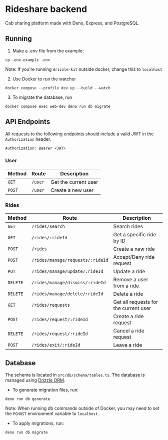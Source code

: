 # Rideshare backend

Cab sharing platform made with Deno, Express, and PostgreSQL.

## Running

1. Make a .env file from the example:

```
cp .env.example .env
```

Note: If you're running `drizzle-kit` outside docker, change this to `localhost`

2. Use Docker to run the watcher

```
docker compose --profile dev up --build --watch
```

3. To migrate the database, run

```
docker compose exec web-dev deno run db migrate
```

## API Endpoints

All requests to the following endpoints should include a valid JWT in the
`Authorization` header.

```
Authorization: Bearer <JWT>
```

### User

| Method | Route   | Description          |
| ------ | ------- | -------------------- |
| `GET`  | `/user` | Get the current user |
| `POST` | `/user` | Create a new user    |

### Rides

| Method   | Route                            | Description                           |
| -------- | -------------------------------- | ------------------------------------- |
| `GET`    | `/rides/search`                  | Search rides                          |
| `GET`    | `/rides/:rideId`                 | Get a specific ride by ID             |
| `POST`   | `/rides`                         | Create a new ride                     |
| `POST`   | `/rides/manage/requests/:rideId` | Accept/Deny ride request              |
| `PUT`    | `/rides/manage/update/:rideId`   | Update a ride                         |
| `DELETE` | `/rides/manage/dismiss/:rideId`  | Remove a user from a ride             |
| `DELETE` | `/rides/manage/delete/:rideId`   | Delete a ride                         |
| `GET`    | `/rides/requests`                | Get all requests for the current user |
| `POST`   | `/rides/request/:rideId`         | Create a ride request                 |
| `DELETE` | `/rides/request/:rideId`         | Cancel a ride request                 |
| `POST`   | `/rides/exit/:rideId`            | Leave a ride                          |

## Database

The schema is located in `src/db/schema/tables.ts`. The database is managed
using [Drizzle ORM](https://orm.drizzle.team/).

- To generate migration files, run:

```
deno run db generate
```

Note: When running db commands outside of Docker, you may need to set the
`PGHOST` environment variable to `localhost`.

- To apply migrations, run:

```
deno run db migrate
```
